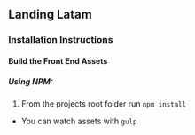 

## Landing Latam

### Installation Instructions

#### Build the Front End Assets
##### Using NPM:
1. From the projects root folder run `npm install`
  * You can watch assets with `gulp`

